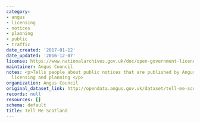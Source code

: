 ```yaml
---
category:
- angus
- licensing
- notices
- planning
- public
- traffic
date_created: '2017-01-12'
date_updated: '2016-12-07'
license: https://www.nationalarchives.gov.uk/doc/open-government-licence/version/3/
maintainer: Angus Council
notes: <p>Tells people about public notices that are published by Angus Council, eg,
  licensing and planning </p>
organization: Angus Council
original_dataset_link: http://opendata.angus.gov.uk/dataset/tell-me-scotland
records: null
resources: []
schema: default
title: Tell Me Scotland
---
```

